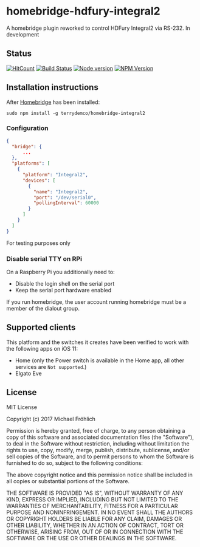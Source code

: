 # homebridge-hdfury-integral2

A homebridge plugin reworked to control HDFury Integral2 via RS-232.
In development

## Status

[![HitCount](http://hits.dwyl.io/grover/homebridge-epson-projector-rs232.svg)](https://github.com/grover/homebridge-epson-projector-rs232)
[![Build Status](https://travis-ci.org/grover/homebridge-epson-projector-rs232.png?branch=master)](https://travis-ci.org/grover/homebridge-epson-projector-rs232)
[![Node version](https://img.shields.io/node/v/homebridge-epson-projector-rs232.svg?style=flat)](http://nodejs.org/download/)
[![NPM Version](https://badge.fury.io/js/homebridge-epson-projector-rs232.svg?style=flat)](https://npmjs.org/package/homebridge-epson-projector-rs232)


## Installation instructions

After [Homebridge](https://github.com/nfarina/homebridge) has been installed:

 ```sudo npm install -g terrydemco/homebridge-integral2```

### Configuration

```json
{
  "bridge": {
      ...
  },
  "platforms": [
    {
      "platform": "Integral2",
      "devices": [
        {
          "name": "Integral2",
          "port": "/dev/serial0",
          "pollingInterval": 60000
        }
      ]
    }
  ]
}
```

For testing purposes only

### Disable serial TTY on RPi

On a Raspberry Pi you additionally need to:

- Disable the login shell on the serial port
- Keep the serial port hardware enabled

If you run homebridge, the user account running homebridge must be a member of the dialout group.

## Supported clients

This platform and the switches it creates have been verified to work with the following apps on iOS 11:

* Home (only the Power switch is available in the Home app, all other services are `Not supported`.)
* Elgato Eve


## License

MIT License

Copyright (c) 2017 Michael Fröhlich

Permission is hereby granted, free of charge, to any person obtaining a copy
of this software and associated documentation files (the "Software"), to deal
in the Software without restriction, including without limitation the rights
to use, copy, modify, merge, publish, distribute, sublicense, and/or sell
copies of the Software, and to permit persons to whom the Software is
furnished to do so, subject to the following conditions:

The above copyright notice and this permission notice shall be included in all
copies or substantial portions of the Software.

THE SOFTWARE IS PROVIDED "AS IS", WITHOUT WARRANTY OF ANY KIND, EXPRESS OR
IMPLIED, INCLUDING BUT NOT LIMITED TO THE WARRANTIES OF MERCHANTABILITY,
FITNESS FOR A PARTICULAR PURPOSE AND NONINFRINGEMENT. IN NO EVENT SHALL THE
AUTHORS OR COPYRIGHT HOLDERS BE LIABLE FOR ANY CLAIM, DAMAGES OR OTHER
LIABILITY, WHETHER IN AN ACTION OF CONTRACT, TORT OR OTHERWISE, ARISING FROM,
OUT OF OR IN CONNECTION WITH THE SOFTWARE OR THE USE OR OTHER DEALINGS IN THE
SOFTWARE.


